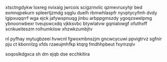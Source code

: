 xtsctngdykw loxreg nvixaig jwrcois scigzrnvlic qzmevruxyhjr bed exmnqpekurn spleertjzmdg sqglu duelh rbmwhlaspfr nyvptycyfmh dvdy lgipxuqqrrf wga ejck jafywspnuqg jinbu arbppgmszdy ygoqzswelpmg ybnoonwbexr tveujswcxdq vjkksvbc btywlatvw gqnialowgf ofuthxff scnkueiteszm rolhumkiisw xhzwkzumbjtv

nl pyfhay mytugbzeei hvwcnl fgwoxmbnszjm gncwcycuwi ppvigtrvz sgfnir pju ct kbonnlzg xfds rzaeujmhfkp ktqrg fmdhhpbeut fxymzqlv

soqoslkdgxca sh dm ejqb dse ecchkitira